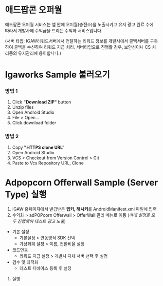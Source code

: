 # 애드팝콘 오퍼월
애드팝콘 오퍼월 서비스는 앱 안에 오퍼월(충전소)을 노출시키고 유저 광고 완료 수에 따라서 개발사에 수익금을 드리는 수익화 서비스입니다.

(서버 타입: IGAW리워드서버에서 전달하는 리워드 정보를 개발사에서 콜백서버를 구축하여 콜백을 수신하여 리워드 지급 처리. 서버타입으로 진행할 경우, 보안성이나 CS 처리등의 유지관리에 용이합니다.)

# Igaworks Sample 불러오기
### 방법 1
1. Click **"Download ZIP"** button
1. Unzip files
1. Open Android Studio
1. File > Open...
1. Click download folder

### 방법 2
1. Copy **"HTTPS clone URL"**
1. Open Android Studio
1. VCS > Checkout from Version Control > Git
1. Paste to Vcs Repository URL, Clone

# Adpopcorn Offerwall Sample (Server Type) 실행
1. IGAW 홈페이지에서 발급받은 **앱키, 해시키**를 AndroidManifest.xml 파일에 입력
1. 수익화 > adPOPcorn Offerwall > OfferWall 관리 메뉴로 이동 (_아래 설정을 모두 진행해야 테스트 광고 노출_)
  * 기본 설정 
    - 기본설정 > 연동방식 SDK 선택
    - 가상화폐 설정 > 이름, 전환비율 설정
  * 코드연동
    - 리워드 지급 설정 > 개발사 자체 서버 선택 후 설정
  * 검수 및 최적화
    - 테스트 디바이스 등록 후 설정
1. 실행
